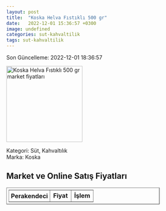 ```yaml
---
layout: post
title:  "Koska Helva Fıstıklı 500 gr"
date:   2022-12-01 15:36:57 +0300
image: undefined
categories: sut-kahvaltilik
tags: sut-kahvaltilik
---
```


Son Güncelleme: 2022-12-01 18:36:57

<img src="undefined" width="200" alt="Koska Helva Fıstıklı 500 gr market fiyatları" />

Kategori: Süt, Kahvaltılık
<br />
Marka: Koska

<h2>Market ve Online Satış Fiyatları</h2>

<table border="1" style="padding: 5px;width:80%;">
  <tr>
    <td style="padding: 5px;"><strong>Perakendeci</strong></td>
    <td><strong>Fiyat</strong></td>
    <td><strong>İşlem</strong></td>
  </tr>
  
</table>
